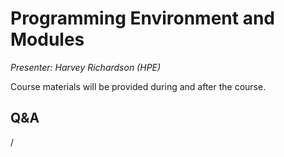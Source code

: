 # Programming Environment and Modules

*Presenter: Harvey Richardson (HPE)*

Course materials will be provided during and after the course.

<!--
Temporary location of materials (for the lifetime of the training project):

-   Slides: `/project/project_465001098/Slides/HPE/02_PE_and_Modules.pdf`
-->

<!--
Archived materials on LUMI:

-   Slides: `/appl/local/training/4day-20241028/files/LUMI-4day-20241028-1_02_Programming_Environment_and_Modules.pdf`

-   Recording: `/appl/local/training/4day-20241028/recordings/1_02_Programming_Environment_and_Modules.mp4`

These materials can only be distributed to actual users of LUMI (active user account).
-->


## Q&A

/



